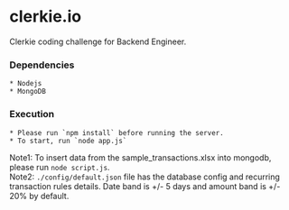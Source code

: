 # clerkie.io
Clerkie coding challenge for Backend Engineer.

### Dependencies

	* Nodejs
	* MongoDB

### Execution
	* Please run `npm install` before running the server.
	* To start, run `node app.js`

Note1: To insert data from the sample_transactions.xlsx into mongodb, please run `node script.js`. <br/>
Note2: `./config/default.json` file has the database config and recurring transaction rules details. Date band is +/- 5 days and amount band is +/- 20% by default.
